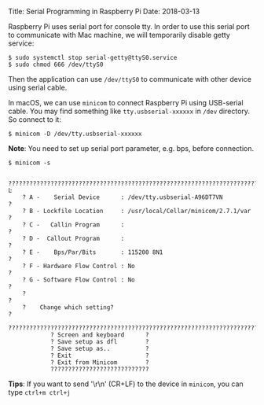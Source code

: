 Title: Serial Programming in Raspberry Pi
Date: 2018-03-13

Raspberry Pi uses serial port for console tty. In order to use this serial port to communicate with Mac machine, we will temporarily disable getty service:

```
$ sudo systemctl stop serial-getty@ttyS0.service
$ sudo chmod 666 /dev/ttyS0
```

Then the application can use `/dev/ttyS0` to communicate with other device using serial cable.

In macOS, we can use `minicom` to connect Raspberry Pi using USB-serial cable. You may find something like `tty.usbserial-xxxxxx` in `/dev` directory. So connect to it:

```
$ minicom -D /dev/tty.usbserial-xxxxxx
```

**Note**: You need to set up serial port parameter, e.g. bps, before connection.

```
$ minicom -s

    ???????????????????????????????????????????????????????????????????????Ŀ
    ? A -    Serial Device      : /dev/tty.usbserial-A96DT7VN               ?
    ? B - Lockfile Location     : /usr/local/Cellar/minicom/2.7.1/var       ?
    ? C -   Callin Program      :                                           ?
    ? D -  Callout Program      :                                           ?
    ? E -    Bps/Par/Bits       : 115200 8N1                                ?
    ? F - Hardware Flow Control : No                                        ?
    ? G - Software Flow Control : No                                        ?
    ?                                                                       ?
    ?    Change which setting?                                              ?
    ?????????????????????????????????????????????????????????????????????????
            ? Screen and keyboard      ?
            ? Save setup as dfl        ?
            ? Save setup as..          ?
            ? Exit                     ?
            ? Exit from Minicom        ?
            ????????????????????????????
```

**Tips**: If you want to send '\r\n' (CR+LF) to the device in `minicom`, you can type `ctrl+m ctrl+j`